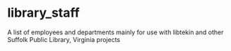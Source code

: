 # library_staff
A list of employees and departments mainly for use with libtekin and other Suffolk Public Library, Virginia projects
